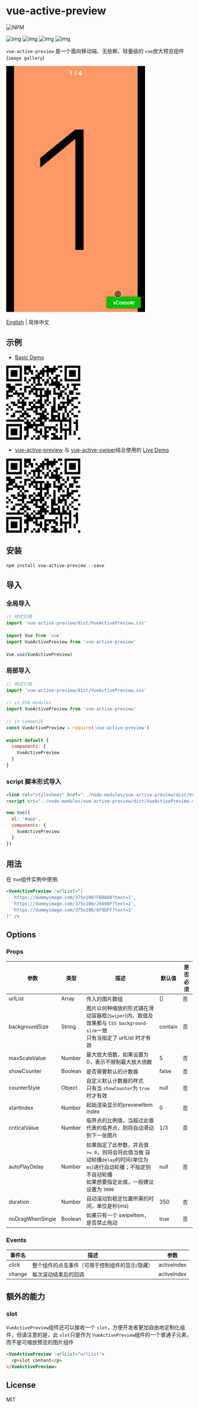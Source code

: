 # vue-active-preview

![NPM](https://nodei.co/npm/vue-active-preview.png?downloads=true&downloadRank=true&stars=true)

![img](https://img.shields.io/npm/v/vue-active-preview.svg) ![img](https://img.shields.io/bundlephobia/minzip/vue-active-preview.svg) ![img](https://img.shields.io/npm/dt/vue-active-preview.svg) ![img](https://img.shields.io/github/license/accforgit/vue-active-preview.svg)

`vue-active-preview` 是一个面向移动端、无依赖、轻量级的 `vue`放大预览组件(`image gallery`)

![img](https://raw.githubusercontent.com/accforgit/vue-active-preview/master/public/preview_1.gif)

[English](https://github.com/accforgit/vue-active-preview/blob/master/README_US.md) | 简体中文

## 示例

- [Basic Demo](https://accforgit.github.io/vue-active-preview/basic.html)

![img](https://raw.githubusercontent.com/accforgit/vue-active-preview/master/public/vue-active-preview.png)

- [vue-active-preview](https://github.com/accforgit/vue-active-preview) 与 [vue-active-swiper](https://github.com/accforgit/vue-active-swiper)结合使用的 [Live Demo](https://accforgit.github.io/vue-active-preview/swiper_preview.html)

![img](https://raw.githubusercontent.com/accforgit/vue-active-preview/master/public/vue-active-preview.png)

## 安装

```
npm install vue-active-preview --save
```

## 导入

### 全局导入

```js
// 样式引用
import 'vue-active-preview/dist/VueActivePreview.css'

import Vue from 'vue'
import VueActivePreview from 'vue-active-preview'

Vue.use(VueActivePreview)
```

### 局部导入

```js
// 样式引用
import 'vue-active-preview/dist/VueActivePreview.css'

// in ES6 modules
import VueActivePreview from 'vue-active-preview'

// in CommonJS
const VueActivePreview = require('vue-active-preview')

export default {
  components: {
    VueActivePreview
  }
}
```

### script 脚本形式导入

```html
<link rel="stylesheet" href="../node-modules/vue-active-preview/dist/VueActivePreview.css" charset="utf-8">
<script src="../node-modules/vue-active-preview/dist/VueActivePreview.umd.min.js"></script>
```

```js
new Vue({
  el: '#app',
  components: {
    VueActivePreview
  }
})
```

## 用法

在 `Vue`组件实例中使用:
```html
<VueActivePreview :urlList="[
  'https://dummyimage.com/375x100/FB8A80?text=1',
  'https://dummyimage.com/375x100/29A90F?text=2',
  'https://dummyimage.com/375x100/6F9DFF?text=3'
]" />
```

## Options

### Props

|参数|类型|描述|默认值|是否必须|
|----|---|----|----|---|
|urlList|Array|传入的图片数组|[]|否|
|backgroundSize|String|图片以何种缩放的形式铺在滑动容器框(`Swiper`)内，取值及效果都与 `CSS background-size`一致 <br>只有当指定了 urlList 时才有效|contain|否|
|maxScaleValue|Number|最大放大倍数，如果设置为 0，表示不限制最大放大倍数|5|否|
|showCounter|Boolean|是否需要默认的计数器|false|否|
|counterStyle|Object|自定义默认计数器的样式 <br>只有当 `showCounter`为 `true`时才有效|null|否|
|startIndex|Number|起始渲染显示的previewItem index|0|否|
|criticalValue|Number|临界点的比例值，当超过此值代表的临界点，则将自动滑动到下一张图片|1/3|否|
|autoPlayDelay|Number|如果指定了此参数，并且值 `>= 0`，则将会将此值当做 自动轮播`delay`的时间(单位为 `ms`)进行自动轮播；不指定则不自动轮播 <br>如果想要指定此值，一般建议设置为 `3000`|null|否|
|duration|Number|自动滚动到稳定位置所需的时间，单位是秒(ms)|350|否|
|noDragWhenSingle|Boolean|如果只有一个 swipeItem，是否禁止拖动|true|否|

### Events

|事件名|描述|参数|
|---|---|---|
|click|整个组件的点击事件（可用于控制组件的显示/隐藏）|activeIndex|
|change|每次滚动结束后的回调|activeIndex|

## 额外的能力

### slot

`VueActivePreview`组件还可以接收一个 `slot`，方便开发者更加自由地定制化组件，但请注意的是，此 `slot`只是作为 `VueActivePreview`组件的一个普通子元素，而不是可缩放预览的图片组件

```html
<VueActivePreview :urlList="urlList">
  <p>slot content</p>
</VueActivePreview>
```

## License

MIT
